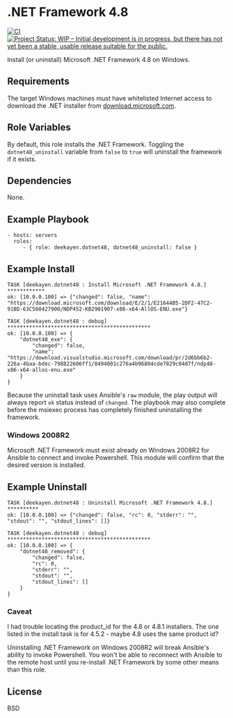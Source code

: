 .NET Framework 4.8
====================
[![CI](https://github.com/deekayen/ansible-role-dotnet48/actions/workflows/ci.yml/badge.svg)](https://github.com/deekayen/ansible-role-dotnet48/actions/workflows/ci.yml) [![Project Status: WIP – Initial development is in progress, but there has not yet been a stable, usable release suitable for the public.](https://www.repostatus.org/badges/latest/wip.svg)](https://www.repostatus.org/#wip)

Install (or uninstall) Microsoft .NET Framework 4.8 on Windows.

Requirements
------------

The target Windows machines must have whitelisted Internet access to download the .NET installer from [download.microsoft.com]().

Role Variables
--------------

By default, this role installs the .NET Framework. Toggling the `dotnet48_uninstall` variable from `false` to `true` will uninstall the framework if it exists.

Dependencies
------------

None.

Example Playbook
----------------

    - hosts: servers
      roles:
         - { role: deekayen.dotnet48, dotnet48_uninstall: false }

Example Install
---------------

    TASK [deekayen.dotnet48 : Install Microsoft .NET Framework 4.8.] ************
    ok: [10.0.0.100] => {"changed": false, "name": "https://download.microsoft.com/download/E/2/1/E21644B5-2DF2-47C2-91BD-63C560427900/NDP452-KB2901907-x86-x64-AllOS-ENU.exe"}

    TASK [deekayen.dotnet48 : debug] **********************************************
    ok: [10.0.0.100] => {
        "dotnet48_exe": {
            "changed": false,
            "name": "https://download.visualstudio.microsoft.com/download/pr/2d6bb6b2-226a-4baa-bdec-798822606ff1/8494001c276a4b96804cde7829c04d7f/ndp48-x86-x64-allos-enu.exe"
        }
    }

Because the uninstall task uses Ansible's `raw` module, the play output will always report `ok` status instead of `changed`. The playbook may also complete before the msiexec process has completely finished uninstalling the framework.

### Windows 2008R2

Microsoft .NET Framework must exist already on Windows 2008R2 for Ansible to connect and invoke Powershell. This module will confirm that the desired version is installed.

Example Uninstall
-----------------

    TASK [deekayen.dotnet48 : Uninstall Microsoft .NET Framework 4.8.] **********
    ok: [10.0.0.100] => {"changed": false, "rc": 0, "stderr": "", "stdout": "", "stdout_lines": []}

    TASK [deekayen.dotnet48 : debug] **********************************************
    ok: [10.0.0.100] => {
        "dotnet48_removed": {
            "changed": false,
            "rc": 0,
            "stderr": "",
            "stdout": "",
            "stdout_lines": []
        }
    }

### Caveat

I had trouble locating the product_id for the 4.8 or 4.8.1 installers. The one listed in the install task is for 4.5.2 - maybe 4.8 uses the same product id?

Uninstalling .NET Framework on Windows 2008R2 will break Ansible's ability to invoke Powershell. You won't be able to reconnect with Ansible to the remote host until you re-install .NET Framework by some other means than this role.


License
-------

BSD
